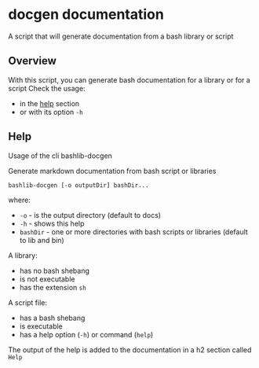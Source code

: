 # docgen documentation

A script that will generate documentation from a bash library or script

## Overview

With this script, you can generate bash documentation for a library or for a script
Check the usage:
* in the [help](#help) section
* or with its option `-h`



## Help


Usage of the cli bashlib-docgen

Generate markdown documentation from bash script or libraries

```bash
bashlib-docgen [-o outputDir] bashDir...
```

where:
* `-o`      - is the output directory (default to docs)
* `-h`      - shows this help
* `bashDir` - one or more directories with bash scripts or libraries (default to lib and bin)

A library:
* has no bash shebang
* is not executable
* has the extension `sh`

A script file:
* has a bash shebang
* is executable
* has a help option (`-h`) or command (`help`)

The output of the help is added to the documentation in a h2 section called `Help`
